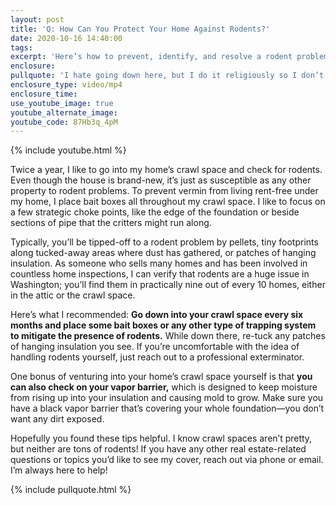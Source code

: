 ```yaml
---
layout: post
title: 'Q: How Can You Protect Your Home Against Rodents?'
date: 2020-10-16 14:40:00
tags:
excerpt: 'Here’s how to prevent, identify, and resolve a rodent problem in your home.'
enclosure:
pullquote: 'I hate going down here, but I do it religiously so I don’t have any rodents.'
enclosure_type: video/mp4
enclosure_time:
use_youtube_image: true
youtube_alternate_image:
youtube_code: 87Hb3q_4pM
---
```


{% include youtube.html %}

Twice a year, I like to go into my home’s crawl space and check for rodents. Even though the house is brand-new, it’s just as susceptible as any other property to rodent problems. To prevent vermin from living rent-free under my home, I place bait boxes all throughout my crawl space. I like to focus on a few strategic choke points, like the edge of the foundation or beside sections of pipe that the critters might run along.&nbsp;

Typically, you’ll be tipped-off to a rodent problem by pellets, tiny footprints along tucked-away areas where dust has gathered, or patches of hanging insulation. As someone who sells many homes and has been involved in countless home inspections, I can verify that rodents are a huge issue in Washington; you’ll find them in practically nine out of every 10 homes, either in the attic or the crawl space.&nbsp;

Here’s what I recommended: **Go down into your crawl space every six months and place some bait boxes or any other type of trapping system to mitigate the presence of rodents.** While down there, re-tuck any patches of hanging insulation you see. If you’re uncomfortable with the idea of handling rodents yourself, just reach out to a professional exterminator.&nbsp;

One bonus of venturing into your home’s crawl space yourself is that **you can also check on your vapor barrier,** which is designed to keep moisture from rising up into your insulation and causing mold to grow. Make sure you have a black vapor barrier that’s covering your whole foundation—you don’t want any dirt exposed.&nbsp;

Hopefully you found these tips helpful. I know crawl spaces aren’t pretty, but neither are tons of rodents\! If you have any other real estate-related questions or topics you’d like to see my cover, reach out via phone or email. I’m always here to help\!&nbsp;

{% include pullquote.html %}